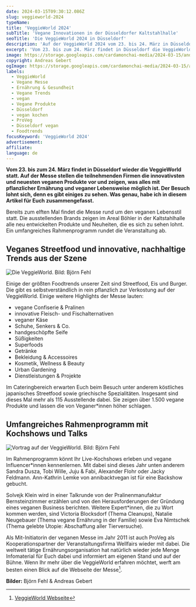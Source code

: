 ```yaml
---
date: 2024-03-15T09:30:12.086Z
slug: veggieworld-2024
typeName:
title: 'VeggieWorld 2024'
subTitle: 'Vegane Innovationen in der Düsseldorfer Kaltstahlhalle'
seoTitle: 'Die VeggieWorld 2024 in Düsseldorf'
description: 'Auf der VeggieWorld 2024 vom 23. bis 24. März in Düsseldorf könnt Ihr alle veganen Trends des Jahres entdecken. Erfahrt hier, warum sich der Besuch lohnt!'
excerpt: 'Vom 23. bis zum 24. März findet in Düsseldorf die VeggieWorld 2024 statt. Auf der veganen Messe findet Ihr die innovativsten und neuesten veganen Produkte und erfahrt, was alles mit pflanzlicher Ernährung und veganer Lebensweise möglich ist. Der Besuch lohnt sich, denn es gibt längst nicht nur Tofu zu sehen. Von veganen Schuhen über japanisches Streetfood und Fashion Trends ist einiges geboten!'
image: https://storage.googleapis.com/cardamonchai-media/2024-03-15/andreas-gebert-veggieworld-soundsvegan-com-jpg-imagine-e8f8f8_99918d_1024_768/640.webp
copyright: Andreas Gebert
ogImage: https://storage.googleapis.com/cardamonchai-media/2024-03-15/andreas-gebert-bjoern-fehl-veggieworld-soundsvegan-com-og-jpg-imagine-282828_868375_1200_628/640.webp
labels:
  - VeggieWorld
  - Vegane Messe
  - Ernährung & Gesundheit
  - Vegane Trends
  - vegan
  - Vegane Produkte
  - Düsseldorf
  - vegan kochen
  - ProVeg
  - Düsseldorf vegan
  - Foodtrends
focusKeyword: 'VeggieWorld 2024'
advertisement:
affiliate:
language: de
---
```


**Vom 23. bis zum 24. März findet in Düsseldorf wieder die VeggieWorld statt. Auf der Messe stellen die teilnehmenden Firmen die innovativsten und neuesten veganen Produkte vor und zeigen, was alles mit pflanzlicher Ernährung und veganer Lebensweise möglich ist. Der Besuch lohnt sich, denn es gibt einiges zu sehen. Was genau, habe ich in diesem Artikel für Euch zusammengefasst.**

Bereits zum elften Mal findet die Messe rund um den veganen Lebensstil statt. Die ausstellenden Brands zeigen im Areal Böhler in der Kaltstahlhalle alle neu entwickelten Produkte und Neuheiten, die es sich zu sehen lohnt. Ein umfangreiches Rahmenprogramm rundet die Veranstaltung ab.

## Veganes Streetfood und innovative, nachhaltige Trends aus der Szene

![Die VeggieWorld. Bild: Björn Fehl](https://storage.googleapis.com/cardamonchai-media/2024-03-15/bjoern-fehl-veggieworld-soundsvegan-com-1-jpg-imagine-e8e8e8_898e7c_1024_768/640.webp 'Die VeggieWorld. Bild: Björn Fehl')

Einige der größten Foodtrends unserer Zeit sind Streetfood, Eis und Burger. Die gibt es selbstverständlich in rein pflanzlich zur Verkostung auf der VeggieWorld. Einige weitere Highlights der Messe lauten:

- vegane Confiserie & Pralinen
- innovative Fleisch- und Fischalternativen
- veganer Käse
- Schuhe, Senkers & Co.
- handgeschöpfte Seife
- Süßigkeiten
- Superfoods
- Getränke
- Bekleidung & Accessoires
- Kosmetik, Wellness & Beauty
- Urban Gardening
- Dienstleistungen & Projekte

Im Cateringbereich erwarten Euch beim Besuch unter anderem köstliches japanisches Streetfood sowie griechische Spezialitäten. Insgesamt sind dieses Mal mehr als 115 Ausstellende dabei. Sie zeigen über 1.500 vegane Produkte und lassen die von Veganer\*innen höher schlagen.

## Umfangreiches Rahmenprogramm mit Kochshows und Talks

![Vortrag auf der VeggieWorld. Bild: Björn Fehl](https://storage.googleapis.com/cardamonchai-media/2024-03-15/bjoern-fehl-veggieworld-soundsvegan-com-2-jpg-imagine-080808_5e5264_1024_768/640.webp 'Vortrag auf der VeggieWorld. Bild: Björn Fehl')

Im Rahmenprogramm könnt Ihr Live-Kochshows erleben und vegane Influencer\*innen kennenlernen. Mit dabei sind dieses Jahr unten anderem Sandra Dusza, Tobi Wille, Juju & Fabi, Alexander Flohr oder Jacky Feldmann. Ann-Kathrin Lemke von annibacktvegan ist für eine Backshow gebucht.

Solvejk Klein wird in einer Talkrunde von der Pralinenmanufaktur Bernsteinzimmer erzählen und von den Herausforderungen der Gründung eines veganen Business berichten. Weitere Expert\*innen, die zu Wort kommen werden, sind Victoria Blocksdorf (Thema Cleanups), Natalie Neugebauer (Thema vegane Ernährung in der Familie) sowie Eva Nimtschek (Thema gelebte Utopie: Abschaffung aller Tierversuche).

Als Mit-Initiatorin der veganen Messe im Jahr 2011 ist auch ProVeg als Kooperationspartner der Veranstaltungsfirma Wellfairs wieder mit dabei. Die weltweit tätige Ernährungsorganisation hat natürlich wieder jede Menge Infomaterial für Euch dabei und informiert am eigenen Stand und auf der Bühne. Wenn Ihr mehr über die VeggieWorld erfahren möchtet, werft am besten einen Blick auf die Webseite der Messe[^1].

**Bilder:** Björn Fehl & Andreas Gebert

[^1]: [VeggieWorld Webseite](https://VeggieWorld.eco/)
